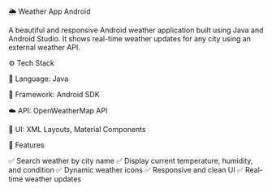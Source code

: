 🌦️ Weather App Android

A beautiful and responsive Android weather application built using Java and Android Studio.
It shows real-time weather updates for any city using an external weather API.

⚙️ Tech Stack

🧩 Language: Java

🧱 Framework: Android SDK

☁️ API: OpenWeatherMap API

🎨 UI: XML Layouts, Material Components

🚀 Features

✅ Search weather by city name
✅ Display current temperature, humidity, and condition
✅ Dynamic weather icons
✅ Responsive and clean UI
✅ Real-time weather updates
